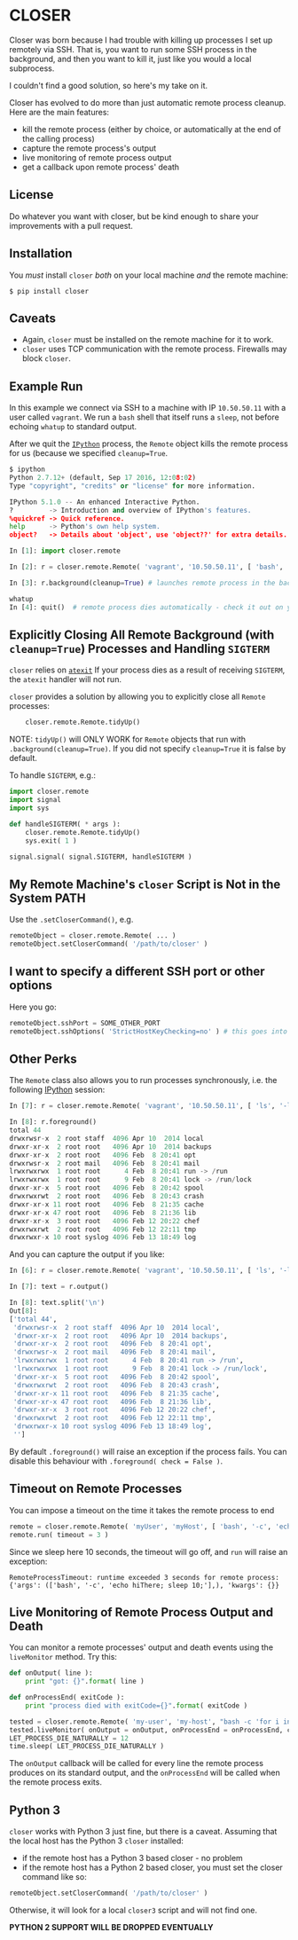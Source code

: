 # CLOSER

Closer was born because I had trouble with killing up processes I set up remotely via SSH.
That is, you want to run some SSH process in the background, and then you want to kill it, just 
like you would a local subprocess.

I couldn't find a good solution, so here's my take on it.

Closer has evolved to do more than just automatic remote process cleanup.
Here are the main features:

* kill the remote process (either by choice, or automatically at the end of the calling process)
* capture the remote process's output
* live monitoring of remote process output
* get a callback upon remote process' death

## License

Do whatever you want with closer, but be kind enough to share your improvements with a pull request.

## Installation

You *must* install `closer` *both* on your local machine *and* the remote machine:

    $ pip install closer

## Caveats

* Again, `closer` must be installed on the remote machine for it to work.
* `closer` uses TCP communication with the remote process. Firewalls may block `closer`. 

## Example Run

In this example we connect via SSH to a machine with IP `10.50.50.11` with a user called `vagrant`.
We run a `bash` shell that itself runs a `sleep`, not before echoing `whatup` to standard output.

After we quit the [`IPython`](http://ipython.org) process, the `Remote` object kills the remote process for us (because we specified `cleanup=True`.

```python
$ ipython
Python 2.7.12+ (default, Sep 17 2016, 12:08:02) 
Type "copyright", "credits" or "license" for more information.

IPython 5.1.0 -- An enhanced Interactive Python.
?         -> Introduction and overview of IPython's features.
%quickref -> Quick reference.
help      -> Python's own help system.
object?   -> Details about 'object', use 'object??' for extra details.

In [1]: import closer.remote

In [2]: r = closer.remote.Remote( 'vagrant', '10.50.50.11', [ 'bash', '-c', 'echo whatup; sleep 1500;' ] )

In [3]: r.background(cleanup=True) # launches remote process in the background

whatup
In [4]: quit()  # remote process dies automatically - check it out on your own remote server
```

## Explicitly Closing All Remote Background (with `cleanup=True`) Processes and Handling `SIGTERM`

`closer` relies on [`atexit`](https://docs.python.org/2.7/library/atexit.html)
If your process dies as a result of receiving `SIGTERM`, the `atexit` handler will not run.

`closer` provides a solution by allowing you to explicitly close all `Remote` processes:

```python
    closer.remote.Remote.tidyUp()
```

NOTE: `tidyUp()` will ONLY WORK for `Remote` objects that run with
`.background(cleanup=True)`. If you did not specify `cleanup=True` it is false
by default.

To handle `SIGTERM`, e.g.:


```python
import closer.remote
import signal
import sys

def handleSIGTERM( * args ):
    closer.remote.Remote.tidyUp()
    sys.exit( 1 )

signal.signal( signal.SIGTERM, handleSIGTERM )
```

## My Remote Machine's `closer` Script is Not in the System PATH

Use the `.setCloserCommand()`, e.g.

```python
remoteObject = closer.remote.Remote( ... )
remoteObject.setCloserCommand( '/path/to/closer' )
```

## I want to specify a different SSH port or other options

Here you go:

```python
remoteObject.sshPort = SOME_OTHER_PORT
remoteObject.sshOptions( 'StrictHostKeyChecking=no' ) # this goes into the -o ssh flag
```

## Other Perks

The `Remote` class also allows you to run processes synchronously, i.e. the following [IPython](http://ipython.org) session:

```python
In [7]: r = closer.remote.Remote( 'vagrant', '10.50.50.11', [ 'ls', '-ltr', '/var' ] )

In [8]: r.foreground()
total 44
drwxrwsr-x  2 root staff  4096 Apr 10  2014 local
drwxr-xr-x  2 root root   4096 Apr 10  2014 backups
drwxr-xr-x  2 root root   4096 Feb  8 20:41 opt
drwxrwsr-x  2 root mail   4096 Feb  8 20:41 mail
lrwxrwxrwx  1 root root      4 Feb  8 20:41 run -> /run
lrwxrwxrwx  1 root root      9 Feb  8 20:41 lock -> /run/lock
drwxr-xr-x  5 root root   4096 Feb  8 20:42 spool
drwxrwxrwt  2 root root   4096 Feb  8 20:43 crash
drwxr-xr-x 11 root root   4096 Feb  8 21:35 cache
drwxr-xr-x 47 root root   4096 Feb  8 21:36 lib
drwxr-xr-x  3 root root   4096 Feb 12 20:22 chef
drwxrwxrwt  2 root root   4096 Feb 12 22:11 tmp
drwxrwxr-x 10 root syslog 4096 Feb 13 18:49 log
```

And you can capture the output if you like:


```python
In [6]: r = closer.remote.Remote( 'vagrant', '10.50.50.11', [ 'ls', '-ltr', '/var' ] )

In [7]: text = r.output()

In [8]: text.split('\n')
Out[8]: 
['total 44',
 'drwxrwsr-x  2 root staff  4096 Apr 10  2014 local',
 'drwxr-xr-x  2 root root   4096 Apr 10  2014 backups',
 'drwxr-xr-x  2 root root   4096 Feb  8 20:41 opt',
 'drwxrwsr-x  2 root mail   4096 Feb  8 20:41 mail',
 'lrwxrwxrwx  1 root root      4 Feb  8 20:41 run -> /run',
 'lrwxrwxrwx  1 root root      9 Feb  8 20:41 lock -> /run/lock',
 'drwxr-xr-x  5 root root   4096 Feb  8 20:42 spool',
 'drwxrwxrwt  2 root root   4096 Feb  8 20:43 crash',
 'drwxr-xr-x 11 root root   4096 Feb  8 21:35 cache',
 'drwxr-xr-x 47 root root   4096 Feb  8 21:36 lib',
 'drwxr-xr-x  3 root root   4096 Feb 12 20:22 chef',
 'drwxrwxrwt  2 root root   4096 Feb 12 22:11 tmp',
 'drwxrwxr-x 10 root syslog 4096 Feb 13 18:49 log',
 '']
```

By default `.foreground()` will raise an exception if the process fails. You can disable this behaviour with `.foreground( check = False )`.

## Timeout on Remote Processes

You can impose a timeout on the time it takes the remote process to end

```python
remote = closer.remote.Remote( 'myUser', 'myHost', [ 'bash', '-c', 'echo hiThere; sleep 10;' ] )
remote.run( timeout = 3 )
```

Since we sleep here 10 seconds, the timeout will go off, and `run` will raise an exception:

    RemoteProcessTimeout: runtime exceeded 3 seconds for remote process: {'args': (['bash', '-c', 'echo hiThere; sleep 10;'],), 'kwargs': {}}


## Live Monitoring of Remote Process Output and Death

You can monitor a remote processes' output and death events using the `liveMonitor` method. Try this:

```python
def onOutput( line ):
    print "got: {}".format( line )

def onProcessEnd( exitCode ):
    print "process died with exitCode={}".format( exitCode )

tested = closer.remote.Remote( 'my-user', 'my-host', "bash -c 'for i in 1 2 3 4 5 6 7 8 9 10; do echo $i; sleep 1; done; exit 7'", shell = True )
tested.liveMonitor( onOutput = onOutput, onProcessEnd = onProcessEnd, cleanup = True )
LET_PROCESS_DIE_NATURALLY = 12
time.sleep( LET_PROCESS_DIE_NATURALLY )
```

The `onOutput` callback will be called for every line the remote process
produces on its standard output, and the `onProcessEnd` will be called when the
remote process exits.

## Python 3

`closer` works with Python 3 just fine, but there is a caveat. Assuming that the local host has the Python 3 `closer` installed:

* if the remote host has a Python 3 based closer - no problem
* if the remote host has a Python 2 based closer, you must set the closer command like so:


```python
remoteObject.setCloserCommand( '/path/to/closer' ) 
```
    
Otherwise, it will look for a local `closer3` script and will not find one.

**PYTHON 2 SUPPORT WILL BE DROPPED EVENTUALLY**
